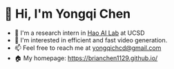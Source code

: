 # 👋 Hi, I'm Yongqi Chen

- 👋 I'm a research intern in [Hao AI Lab](https://hao-ai-lab.github.io/) at UCSD
- 👀 I'm interested in efficient and fast video generation.
- 📫 Feel free to reach me at yongqichcd@gmail.com
- 🏠 My homepage: https://brianchen1129.github.io/

<!---
BrianChen1129/BrianChen1129 is a ✨ special ✨ repository because its `README.md` (this file) appears on your GitHub profile.
You can click the Preview link to take a look at your changes.
--->
